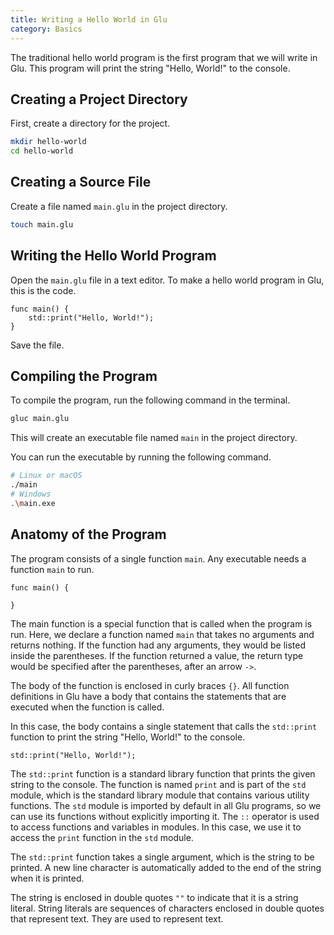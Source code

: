 ```yaml
---
title: Writing a Hello World in Glu
category: Basics
---
```


The traditional hello world program is the first program that we will write in Glu. This program will print the string "Hello, World!" to the console.

## Creating a Project Directory

First, create a directory for the project.
    
```bash
mkdir hello-world
cd hello-world
```

## Creating a Source File

Create a file named `main.glu` in the project directory.

```bash
touch main.glu
```

## Writing the Hello World Program

Open the `main.glu` file in a text editor.
To make a hello world program in Glu, this is the code.

```glu
func main() {
    std::print("Hello, World!");
}
```

Save the file.

## Compiling the Program

To compile the program, run the following command in the terminal.

```bash
gluc main.glu
```

This will create an executable file named `main` in the project directory.

You can run the executable by running the following command.

```bash
# Linux or macOS
./main
# Windows
.\main.exe
```

## Anatomy of the Program

The program consists of a single function `main`. Any executable needs a function `main` to run.

```glu
func main() {

}
```

The main function is a special function that is called when the program is run. Here, we declare a function named `main` that takes no arguments and returns nothing. If the function had any arguments, they would be listed inside the parentheses. If the function returned a value, the return type would be specified after the parentheses, after an arrow `->`.

The body of the function is enclosed in curly braces `{}`. All function definitions in Glu have a body that contains the statements that are executed when the function is called.

In this case, the body contains a single statement that calls the `std::print` function to print the string "Hello, World!" to the console.

```glu
std::print("Hello, World!");
```

The `std::print` function is a standard library function that prints the given string to the console. The function is named `print` and is part of the `std` module, which is the standard library module that contains various utility functions. The `std` module is imported by default in all Glu programs, so we can use its functions without explicitly importing it. The `::` operator is used to access functions and variables in modules. In this case, we use it to access the `print` function in the `std` module.

The `std::print` function takes a single argument, which is the string to be printed. A new line character is automatically added to the end of the string when it is printed.

The string is enclosed in double quotes `""` to indicate that it is a string literal. String literals are sequences of characters enclosed in double quotes that represent text. They are used to represent text.

